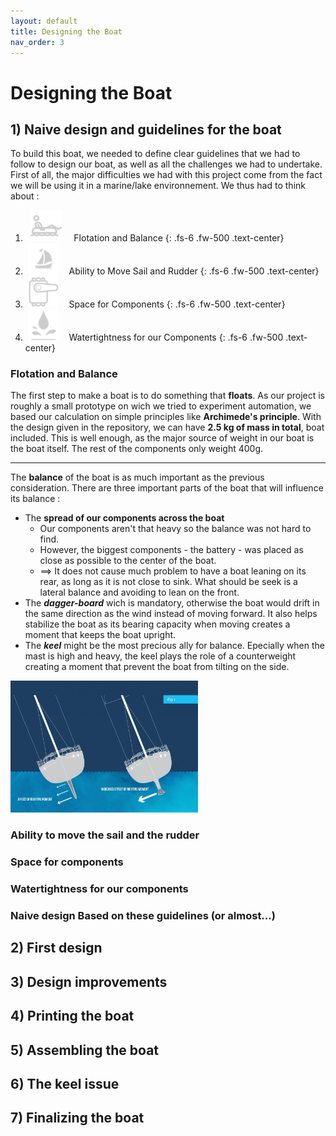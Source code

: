 ```yaml
---
layout: default
title: Designing the Boat
nav_order: 3
---
```


# Designing the Boat

## 1)   Naive design and guidelines for the boat

To build this boat, we needed to define clear guidelines that we had to follow to design our boat, as well as all the challenges we had to undertake. First of all, the major difficulties we had with this project come from the fact we will be using it in a marine/lake environnement. We thus had to think about :

1. &nbsp; <img src="assets/floatting.png" alt="floating" style="width:50px;"/>&nbsp;&nbsp;&nbsp;&nbsp; Flotation and Balance {: .fs-6 .fw-500 .text-center}
2. &nbsp;<img src="assets/tiller.png" alt="floating" style="width:50px;"/>&nbsp;&nbsp;&nbsp;&nbsp;Ability to Move Sail and Rudder {: .fs-6 .fw-500 .text-center}
3. &nbsp;<img src="assets/servo.png" alt="floating" style="width:50px;"/>&nbsp;&nbsp;&nbsp;&nbsp;Space for Components {: .fs-6 .fw-500 .text-center}
4. &nbsp;<img src="assets/watter.png" alt="floating" style="width:50px;"/>&nbsp;&nbsp;&nbsp;&nbsp;Watertightness for our Components {: .fs-6 .fw-500 .text-center}

### Flotation and Balance
The first step to make a boat is to do something that **floats**. As our project is roughly a small prototype on wich we tried to experiment automation, we based our calculation on simple principles like **Archimede's principle**. With the design given in the repository, we can have **2.5 kg of mass in total**, boat included. This is well enough, as the major source of weight in our boat is the boat itself. The rest of the components only weight 400g.

***

The **balance** of the boat is as much important as the previous consideration. There are three important parts of the boat that will influence its balance :
- The **spread of our components across the boat**
  - Our components aren't that heavy so the balance was not hard to find.
  - However, the biggest components - the battery - was placed as close as possible to the center of the boat.
  - ==> It does not cause much problem to have a boat leaning on its rear, as long as it is not close to sink. What should be seek is a lateral balance and avoiding to lean on the front.
- The ***dagger-board*** wich is mandatory, otherwise the boat would drift in the same direction as the wind instead of moving forward. It also helps stabilize the boat as its bearing capacity when moving creates a moment that keeps the boat upright.
- The ***keel*** might be the most precious ally for balance. Epecially when the mast is high and heavy, the keel plays the role of a counterweight creating a moment that prevent the boat from tilting on the side.

<img src="assets/zero-keel-2-scaled.jpg" alt="floating" style="width:300px; margin: auto;"/>


### Ability to move the sail and the rudder


### Space for components


### Watertightness for our components

### Naive design Based on these guidelines (or almost...)


## 2)	First design
## 3)	Design improvements
## 4)	Printing the boat
## 5)	Assembling the boat
## 6)	The keel issue
## 7)	Finalizing the boat